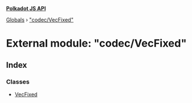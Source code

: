 **[Polkadot JS API](../README.md)**

[Globals](../globals.md) › ["codec/VecFixed"](_codec_vecfixed_.md)

# External module: "codec/VecFixed"

## Index

### Classes

* [VecFixed](../classes/_codec_vecfixed_.vecfixed.md)